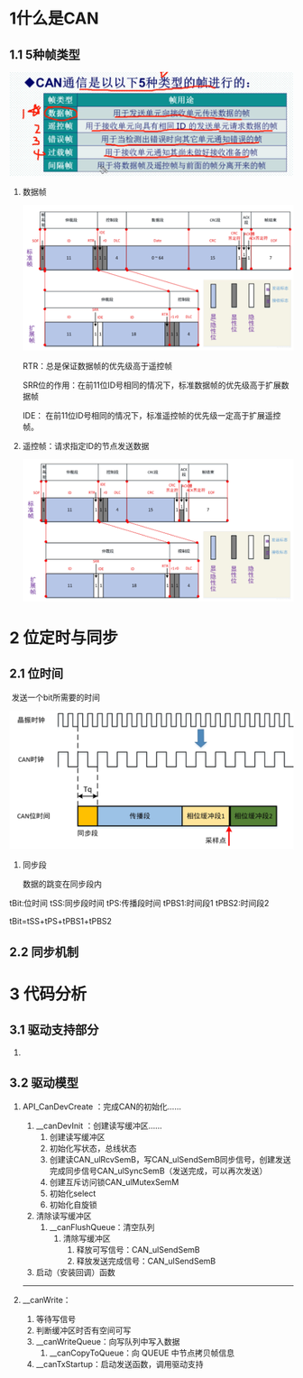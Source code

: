 # 1什么是CAN

## 1.1 5种帧类型

![image-20200219163238108](can学习笔记.assets/image-20200219163238108.png)

1. 数据帧

   ![image-20200219195338989](can学习笔记.assets/image-20200219195338989.png)

   RTR：总是保证数据帧的优先级高于遥控帧

   SRR位的作用：在前11位ID号相同的情况下，标准数据帧的优先级高于扩展数据帧

   IDE： 在前11位ID号相同的情况下，标准遥控帧的优先级一定高于扩展遥控帧。

2. 遥控帧：请求指定ID的节点发送数据

   ![image-20200219195441941](can学习笔记.assets/image-20200219195441941.png)




# 2 位定时与同步

## 2.1 位时间

​		发送一个bit所需要的时间

![image-20200220173854358](can学习笔记.assets/image-20200220173854358.png)

1. 同步段

   数据的跳变在同步段内

tBit:位时间
tSS:同步段时间
tPS:传播段时间
tPBS1:时间段1
tPBS2:时间段2

tBit=tSS+tPS+tPBS1+tPBS2

## 2.2 同步机制

# 3 代码分析

## 3.1 驱动支持部分

1. 

## 3.2 驱动模型

1. API_CanDevCreate ：完成CAN的初始化……

   1. __canDevInit ：创建读写缓冲区……
      1. 创建读写缓冲区
      2. 初始化写状态，总线状态
      3. 创建读CAN_ulRcvSemB，写CAN_ulSendSemB同步信号，创建发送完成同步信号CAN_ulSyncSemB（发送完成，可以再次发送）
      4. 创建互斥访问锁CAN_ulMutexSemM
      5. 初始化select
      6. 初始化自旋锁
   2. 清除读写缓冲区
      1. __canFlushQueue：清空队列
         1. 清除写缓冲区
            1. 释放可写信号：CAN_ulSendSemB
            2. 释放发送完成信号：CAN_ulSendSemB
   3. 启动（安装回调）函数

   ------

   

2. __canWrite：

   1. 等待写信号
   2. 判断缓冲区时否有空间可写
   3. __canWriteQueue：向写队列中写入数据
      1. __canCopyToQueue：向 QUEUE 中节点拷贝帧信息
   4. __canTxStartup：启动发送函数，调用驱动支持